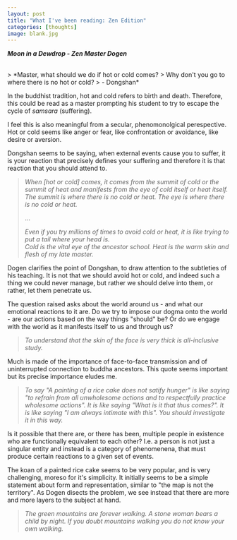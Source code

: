 ```yaml
---
layout: post
title: "What I've been reading: Zen Edition"
categories: [thoughts]
image: blank.jpg
---
```

<p>
<strong><em> Moon in a Dewdrop - Zen Master Dogen</em></strong>
</p>
<br/>
> *Master, what should we do if hot or cold comes?  
> Why don't you go to where there is no hot or cold?  
>  - Dongshan*

In the buddhist tradition, hot and cold refers to birth and death.
Therefore, this could be read as a master prompting his student to try to escape the cycle of <em>samsara</em> (suffering).  

I feel this is also meaningful from a secular, phenomonolgical perespective.
Hot or cold seems like anger or fear, like confrontation or avoidance, like desire or aversion.  
<!--more-->
Dongshan seems to be saying, when external events cause you to suffer, it is your reaction that precisely defines your suffering and therefore it is that reaction that you should attend to.

> *When [hot or cold] comes, it comes from the summit of cold or the summit of heat and manifests from the eye of cold itself or heat itself.
> The summit is where there is no cold or heat.
> The eye is where there is no cold or heat.*  
>  
>   ...  
>  
> *Even if you try millions of times to avoid cold or heat, it is like trying to put a tail where your head is.  
> Cold is the vital eye of the ancestor school.
> Heat is the warm skin and flesh of my late master.*  

Dogen clarifies the point of Dongshan, to draw attention to the subtleties of his teaching. It is not that we should avoid hot or cold, and indeed such a thing we could never manage, but rather we should delve into them, or rather, let them penetrate us.  

The question raised asks about the world around us - and what our emotional reactions to it are. Do we try to impose our dogma onto the world - are our actions based on the way things "should" be? Or do we engage with the world as it manifests itself to us and through us?

> *To understand that the skin of the face is very thick is all-inclusive study.*  

Much is made of the importance of face-to-face transmission and of uninterrupted connection to buddha ancestors. This quote seems important but its precise importance eludes me.

> *To say "A painting of a rice cake does not satify hunger" is like saying "to refrain from all unwholesome actions and to respectfully practice wholesome actions".
> It is like saying "What is it that thus comes?".
> It is like saying "I am always intimate with this".
> You should investigate it in this way.*

Is it possible that there are, or there has been, multiple people in existence who are functionally equivalent to each other? I.e. a person is not just a singular entity and instead is a category of phenomenena, that must produce certain reactions to a given set of events.

The koan of a painted rice cake seems to be very popular, and is very challenging, moreso for it's simplicity. It initially seems to be a simple statement about form and representation, similar to "the map is not the territory". As Dogen disects the problem, we see instead that there are more and more layers to the subject at hand.

> *The green mountains are forever walking. A stone woman bears a child by night. If you doubt mountains walking you do not know your own walking.*  
